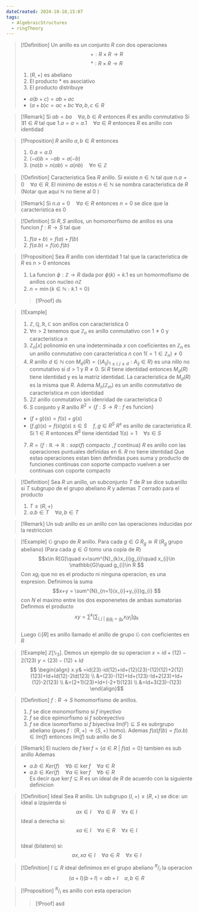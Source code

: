 ```yaml
---
dateCreated: 2024-10-18,15:07
tags:
  - AlgebraicStructures
  - ringTheory
---
```

>[!Definition]
>Un anillo es un conjunto $R$ con dos operaciones
>$$+ : R\times R\rightarrow R$$
>$$* : R\times R \rightarrow R$$
>1. $(R,+)$ es abeliano 
>2. El producto $*$ es asociativo
>3. El producto distribuye
>- $a(b+c)=ab+ac$
>- $(a+b)c=ac+bc$
>${} \forall a,b,c\in R$  
>  

>[!Remark]
>Si $ab=ba\quad\forall a,b\in R$ entonces $R$ es anillo conmutativo
>Si $\exists 1\in R$ tal que $1.a=a=a.1\quad\forall a\in R$ entonces $R$ es anillo con identidad
>

>[!Proposition]
>$R$ anillo $a,b\in R$ entonces
>1. $0.a=a.0$
>2. $(-a)b=-ab=a(-b)$
>3. $(na)b=n(ab)=a(nb)\quad\forall n\in \mathbb{Z}$

>[!Definition] Caracteristica
>Sea $R$ anillo. Si existe $n\in \mathbb{N}$ tal que $n.a=0\quad\forall a\in R$. El minimo de estos $n\in \mathbb{N}$ se nombra caracteristica de $R$ 
>(Notar que aqui $\mathbb{N}$ no tiene al $0$  ) 

>[!Remark]
>Si $n.a=0\quad\forall a\in R$ entonces $n=0$ se dice que la caracteristica es 0

>[!Definition]
>Si $R,S$ anillos, un homomorfismo de anillos es una funcion $f : R\rightarrow S$ tal que 
>1. ${} f(a+b)=f(a)+f(b) {}$
>2. $f(a.b)=f(a).f(b)$

>[!Proposition]
>Sea $R$ anillo con identidad $1$ tal que la caracteristica de $R$ es $n>0$ entonces 
>1. La funcion $\phi:\mathbb{Z}\rightarrow R$ dada por $\phi(k)=k.1$ es un homormofismo de anillos con nucleo $n\mathbb{Z}$ 
>2. $n=\min\{ k\in \mathbb{N}:k.1=0 \}$ 
>>[!Proof]
>>ds

>[!Example]
>1. $\mathbb{Z},\mathbb{Q},\mathbb{R},\mathbb{C}$ son anillos con caracteristica 0
>2. $\forall n>2$ tenemos que $\mathbb{Z}_{n}$ es anillo conmutativo con $1\neq0$ y caracteristica $n$
>3. $\mathbb{Z}_{n}[x]$ polinomio en una indeterminada $x$ con coeficientes en $\mathbb{Z}_{n}$ es un anillo conmutativo con caracteristica $n$ con $1(=1\in \mathbb{Z}_{n})\neq0$
>4. $R$ anillo $d\in \mathbb{N}$ con $M_{d}(R)=\{ (A_{ij})_{1\leq i,j\leq d}:A_{ij}\in R \}$ es una nillo no conmutativo si $d>1$ y $R\neq0$. Si $R$ tiene identidad entonces $M_{d}(R)$ tiene identidad y es la matriz identidad.
>La caracteristica de $M_{d}(R)$ es la misma que $R$. Adema $M_{n}(\mathbb{Z}_{m})$ es un anillo conmutativo de caracteristica $m$ con identidad
>5. $2\mathbb{Z}$ anillo conmutativo sin idenridad de caracteristica 0
>6. $S$ conjunto y $R$ anillo $R^{2}=\{ f : S\rightarrow R :f \text{ es funcion}\}$  
>- $(f+g)(s)=f(s)+g(s)$ 
>- $(f.g)(s)=f(s)g(s)$
>$s\in S\quad f,g\in R^{S}$
>$R^{s}$ es anillo de caracteristica $R$. Si $1\in R$ entonces $R^{S}$ tiene identidad $1(s)=1\quad\forall s\in S$
>7. $R=\{ f : \mathbb{R}\rightarrow \mathbb{R}:sop(f) \text{ compacto },f\text{ continua}\}$ $R$ es anillo con las operaciones puntuales definidas en $6.$ $R$ no tiene identidad
>Que estas operaciones estan bien definidas pues suma y producto de funciones continuas con soporte compacto vuelven a ser continuas con coporte compacto

>[!Definition]
>Sea $R$ un anillo, un subconjunto $T$ de $R$ se dice subanillo si $T$ subgrupo de el grupo abeliano $R$ y ademas $T$ cerrado para el producto
>1. $T\leq (R,+)$
>2. $a.b\in T\quad\forall a,b\in T$

>[!Remark]
>Un sub anillo es un anillo con las operaciones inducidas por la restriccion

>[!Example]
>$\mathbb{G}$ grupo de $R$ anillo. Para cada $g\in G$ $R_{g}\cong R$ ($R_{g}$ grupo abeliano) (Para cada $g\in G$ tomo una copia de $R$)
>$$x\in R[G]\quad x=\sum^{N}_{k}x_{i}g_{i}\quad x_{i}\in \mathbb{G}\quad g_{i}\in R  $$
Con $xg_{i}$ que no es el producto ni ninguna operacion, es una expresion.
>Definimos la suma $$x+y = \sum^{N}_{n=1}(x_{i}+y_{i})g_{i} $$ con $N$ el maximo entre los dos exponenetes de ambas sumatorias
>Definmos el producto $$xy=\sum^{k}\bigg[\sum_{i,j\  |\ g_{i} g_{j}= g_{k}} x_{i}y_{j}\bigg]g_{k}  $$   
>Luego $\mathbb{G}[R]$ es anillo llamado el anillo de grupo $\mathbb{G}$ con coeficientes en $R$      
>

>[!Example]
>$\mathbb{Z}[\mathbb{S}_{3}]$. Demos un ejemplo de su operacion
>$x=id + (12) -2(123)$ 
>$y=(23)-(12)+Id$
>$$
\begin{align} x.y& =id(23)-id(12)+id+(12)(23)-(12)(12)+2(12)(123)+Id+Id(12)-2Id(123) \\
&=(23)-(12)+Id+(123)-Id+2(23)+Id+(12)-2(123) \\
&=(2+1)(23)+Id+(-2+1)(123) \\
&=Id+3(23)-(123)
\end{align}$$

>[!Definition]
>$f : R\rightarrow S$ homomorfismo de anillos. 
>1. $f$ se dice monomorfismo si $f$ inyectivo    
>2. $f$ se dice epimorfismo si $f$ sobreyectivo
>3. $f$ se dice isomorfismo si $f$ biyectiva
>$Im(F)\subseteq S$ es subrgrupo abeliano (pues $f : (R,+)\rightarrow (S,+)$ homo). 
>Ademas $f(a)f(b)=f(a.b)\in Im(f)$ entonces $Im(f)$ sub anillo de $S$
>

>[!Remark]
>El nuclero de $f$ $\ker{f}=\{ a\in R\ |\ f(a)=0 \}$ tambien es sub anillo
>Ademas 
>- $a.b\in Ker(f)\quad \forall b\in\ker f\quad\forall a\in R$
>- $a.b\in Ker(f)\quad \forall a\in\ker f\quad\forall b\in R$  
>Es decir que $\ker f \subseteq R$ es un ideal de $R$ de acuerdo con la siguiente definicion

>[!Definition] Ideal
>Sea $R$ anillo. Un subgrupo $(I,+)\leq (R,+)$ se dice: 
>un ideal a izquierda si 
>$$ax\in I\quad\forall a\in R\quad\forall x\in I$$
>Ideal a derecha si:
>$$xa\in I\quad\forall a\in R\quad\forall x\in I$$        
>Ideal (bilatero) si:
>$$ax,xa\in I\quad\forall a\in R\quad\forall x\in I$$        
>

>[!Definition]
>$I\subseteq R$ ideal definimos en el grupo abeliano $^{R}/_I$ la operacion 
>$$(a+I)(b+I)=ab+I\quad a,b\in R$$

>[!Proposition]
>$^{R}/_{I}$ es anillo con esta operacion
>>[!Proof]
>>asd
>
